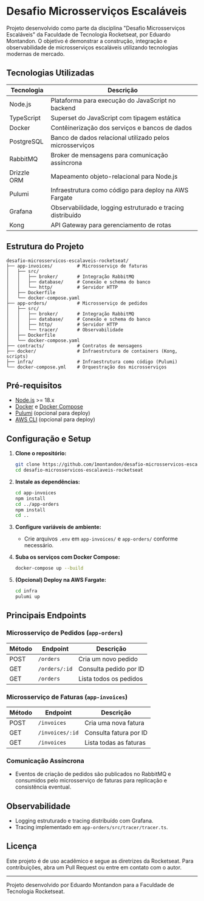 # Desafio Microsserviços Escaláveis

Projeto desenvolvido como parte da disciplina "Desafio Microsserviços Escaláveis" da Faculdade de Tecnologia Rocketseat, por Eduardo Montandon. O objetivo é demonstrar a construção, integração e observabilidade de microsserviços escaláveis utilizando tecnologias modernas de mercado.

## Tecnologias Utilizadas

| Tecnologia  | Descrição                                                 |
| ----------- | ----------------------------------------------------------- |
| Node.js     | Plataforma para execução do JavaScript no backend         |
| TypeScript  | Superset do JavaScript com tipagem estática                |
| Docker      | Contêinerização dos serviços e bancos de dados          |
| PostgreSQL  | Banco de dados relacional utilizado pelos microsserviços   |
| RabbitMQ    | Broker de mensagens para comunicação assíncrona          |
| Drizzle ORM | Mapeamento objeto-relacional para Node.js                   |
| Pulumi      | Infraestrutura como código para deploy na AWS Fargate      |
| Grafana     | Observabilidade, logging estruturado e tracing distribuído |
| Kong        | API Gateway para gerenciamento de rotas                     |

## Estrutura do Projeto

```
desafio-microsservicos-escalaveis-rocketseat/
├── app-invoices/         # Microsserviço de faturas
│   ├── src/
│   │   ├── broker/       # Integração RabbitMQ
│   │   ├── database/     # Conexão e schema do banco
│   │   └── http/         # Servidor HTTP
│   ├── Dockerfile
│   └── docker-compose.yaml
├── app-orders/           # Microsserviço de pedidos
│   ├── src/
│   │   ├── broker/       # Integração RabbitMQ
│   │   ├── database/     # Conexão e schema do banco
│   │   ├── http/         # Servidor HTTP
│   │   └── tracer/       # Observabilidade
│   ├── Dockerfile
│   └── docker-compose.yaml
├── contracts/            # Contratos de mensagens
├── docker/               # Infraestrutura de containers (Kong, scripts)
├── infra/                # Infraestrutura como código (Pulumi)
└── docker-compose.yml    # Orquestração dos microsserviços
```

## Pré-requisitos

- [Node.js](https://nodejs.org/) >= 18.x
- [Docker](https://www.docker.com/) e [Docker Compose](https://docs.docker.com/compose/)
- [Pulumi](https://www.pulumi.com/) (opcional para deploy)
- [AWS CLI](https://aws.amazon.com/cli/) (opcional para deploy)

## Configuração e Setup

1. **Clone o repositório:**

   ```bash
   git clone https://github.com/1montandon/desafio-microsservicos-escalaveis-rocketseat.git
   cd desafio-microsservicos-escalaveis-rocketseat
   ```
2. **Instale as dependências:**

   ```bash
   cd app-invoices
   npm install
   cd ../app-orders
   npm install
   cd ..
   ```
3. **Configure variáveis de ambiente:**

   - Crie arquivos `.env` em `app-invoices/` e `app-orders/` conforme necessário.
4. **Suba os serviços com Docker Compose:**

   ```bash
   docker-compose up --build
   ```
5. **(Opcional) Deploy na AWS Fargate:**

   ```bash
   cd infra
   pulumi up
   ```

## Principais Endpoints

### Microsserviço de Pedidos (`app-orders`)

| Método | Endpoint        | Descrição            |
| ------- | --------------- | ---------------------- |
| POST    | `/orders`     | Cria um novo pedido    |
| GET     | `/orders/:id` | Consulta pedido por ID |
| GET     | `/orders`     | Lista todos os pedidos |

### Microsserviço de Faturas (`app-invoices`)

| Método | Endpoint          | Descrição            |
| ------- | ----------------- | ---------------------- |
| POST    | `/invoices`     | Cria uma nova fatura   |
| GET     | `/invoices/:id` | Consulta fatura por ID |
| GET     | `/invoices`     | Lista todas as faturas |

### Comunicação Assíncrona

- Eventos de criação de pedidos são publicados no RabbitMQ e consumidos pelo microsserviço de faturas para replicação e consistência eventual.

## Observabilidade

- Logging estruturado e tracing distribuído com Grafana.
- Tracing implementado em `app-orders/src/tracer/tracer.ts`.

## Licença

Este projeto é de uso acadêmico e segue as diretrizes da Rocketseat. Para contribuições, abra um Pull Request ou entre em contato com o autor.

---

Projeto desenvolvido por Eduardo Montandon para a Faculdade de Tecnologia Rocketseat.
